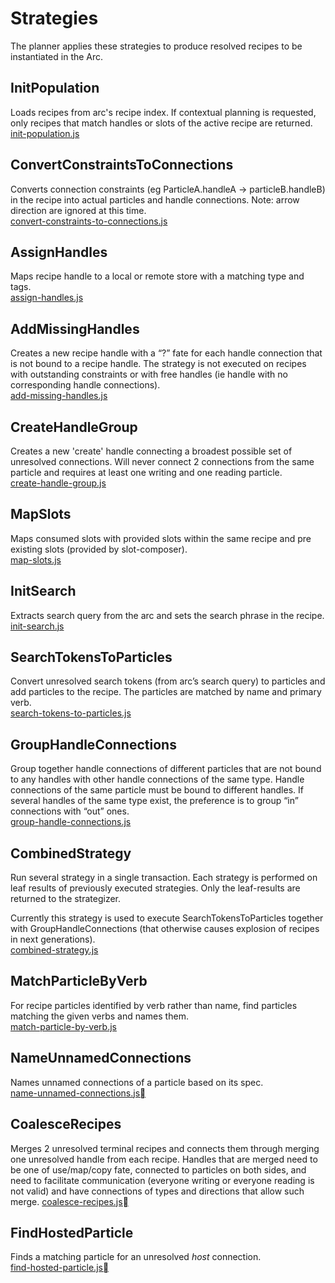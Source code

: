 # Strategies

The planner applies these strategies to produce resolved recipes to be instantiated in the Arc.

## InitPopulation
Loads recipes from arc's recipe index. If contextual planning is requested,
only recipes that match handles or slots of the active recipe are returned.<br/>
[init-population.js](https://github.com/PolymerLabs/arcs/blob/master/runtime/strategies/init-population.js)

## ConvertConstraintsToConnections
Converts connection constraints (eg ParticleA.handleA -> particleB.handleB) in the recipe into actual particles and handle connections.
Note: arrow direction are ignored at this time.<br/>
[convert-constraints-to-connections.js](https://github.com/PolymerLabs/arcs/blob/master/runtime/strategies/convert-constraints-to-connections.js)

## AssignHandles
Maps recipe handle to a local or remote store with a matching type and tags.<br/>
[assign-handles.js](https://github.com/PolymerLabs/arcs/blob/master/runtime/strategies/assign-handles.js)

## AddMissingHandles
Creates a new recipe handle with a “?” fate for each handle connection that is not bound to a recipe handle.
The strategy is not executed on recipes with outstanding constraints or with free handles (ie handle with no corresponding handle connections).<br/>
[add-missing-handles.js](https://github.com/PolymerLabs/arcs/blob/master/runtime/strategies/add-missing-handles.js)

## CreateHandleGroup
Creates a new 'create' handle connecting a broadest possible set of unresolved connections.
Will never connect 2 connections from the same particle and requires at least one writing and one reading particle.<br/>
[create-handle-group.js](https://github.com/PolymerLabs/arcs/blob/master/runtime/strategies/create-handle-group.js)

## MapSlots
Maps consumed slots with provided slots within the same recipe and pre existing slots (provided by slot-composer).<br/>
[map-slots.js](https://github.com/PolymerLabs/arcs/blob/master/runtime/strategies/map-slots.js)

## InitSearch
Extracts search query from the arc and sets the search phrase in the recipe.<br/>
[init-search.js](https://github.com/PolymerLabs/arcs/blob/master/runtime/strategies/init-search.js)

## SearchTokensToParticles
Convert unresolved search tokens (from arc’s search query) to particles and add particles to the recipe.
The particles are matched by name and primary verb.<br/>
[search-tokens-to-particles.js](https://github.com/PolymerLabs/arcs/blob/master/runtime/strategies/search-tokens-to-particles.js)

## GroupHandleConnections
Group together handle connections of different particles that are not bound to any handles with other handle connections of the same type.
Handle connections of the same particle must be bound to different handles. If several handles of the same type exist, the preference is to group “in” connections with “out” ones.<br/>
[group-handle-connections.js](https://github.com/PolymerLabs/arcs/blob/master/runtime/strategies/group-handle-connections.js)

## CombinedStrategy
Run several strategy in a single transaction.
Each strategy is performed on leaf results of previously executed strategies. Only the leaf-results are returned to the strategizer.

Currently this strategy is used to execute SearchTokensToParticles together with GroupHandleConnections (that otherwise causes explosion of recipes in next generations).<br/>
[combined-strategy.js](https://github.com/PolymerLabs/arcs/blob/master/runtime/strategies/combined-strategy.js)

## MatchParticleByVerb
For recipe particles identified by verb rather than name, find particles matching the given verbs and names them.<br/>
[match-particle-by-verb.js](https://github.com/PolymerLabs/arcs/blob/master/runtime/strategies/match-particle-by-verb.js)

## NameUnnamedConnections
Names unnamed connections of a particle based on its spec.<br/>
[name-unnamed-connections.js](https://github.com/PolymerLabs/arcs/blob/master/runtime/strategies/name-unnamed-connections.js)

## CoalesceRecipes
Merges 2 unresolved terminal recipes and connects them through merging one unresolved handle from each recipe.
Handles that are merged need to be one of use/map/copy fate, connected to particles on both sides, and need to facilitate communication (everyone writing or everyone reading is not valid) and have connections of types and directions that allow such merge.
[coalesce-recipes.js](https://github.com/PolymerLabs/arcs/blob/master/runtime/strategies/coalesce-recipes.js)

## FindHostedParticle
Finds a matching particle for an unresolved _host_ connection.<br/>
[find-hosted-particle.js](https://github.com/PolymerLabs/arcs/blob/master/runtime/strategies/find-hosted-particle.js)
